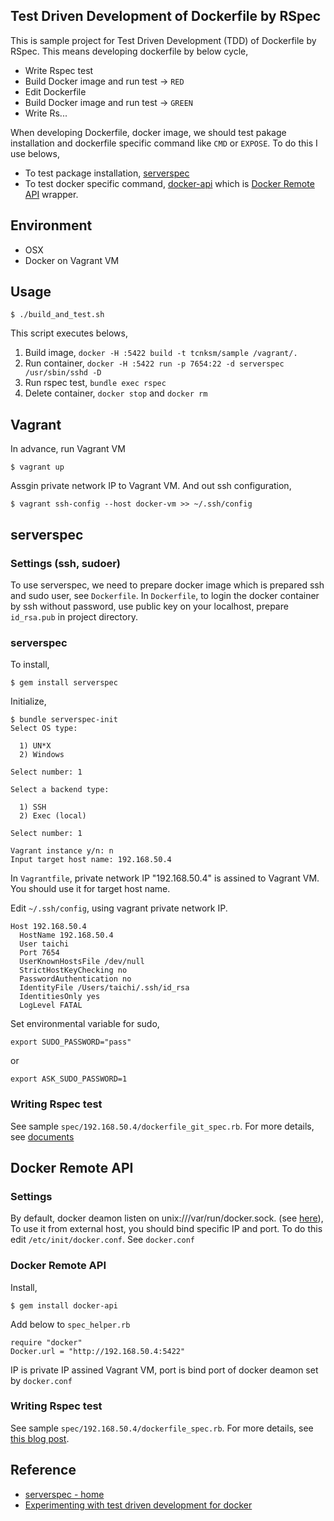 ## Test Driven Development of Dockerfile by RSpec

This is sample project for Test Driven Development (TDD) of Dockerfile by RSpec. This means developing dockerfile by below cycle, 

- Write Rspec test
- Build Docker image and run test -> `RED`
- Edit Dockerfile
- Build Docker image and run test -> `GREEN`
- Write Rs...

When developing Dockerfile, docker image, we should test pakage installation and dockerfile specific command like `CMD` or `EXPOSE`. To do this I use belows,

- To test package installation, [serverspec](https://github.com/serverspec/serverspec)
- To test docker specific command, [docker-api](https://github.com/swipely/docker-api) which is [Docker Remote API]() wrapper.


## Environment

- OSX
- Docker on Vagrant VM

## Usage

```
$ ./build_and_test.sh
```

This script executes belows,

1. Build image, `docker -H :5422 build -t tcnksm/sample /vagrant/.`
1. Run container, `docker -H :5422 run -p 7654:22 -d serverspec /usr/sbin/sshd -D`
1. Run rspec test, `bundle exec rspec`
1. Delete container, `docker stop` and `docker rm`


## Vagrant

In advance, run Vagrant VM

```
$ vagrant up
```

Assgin private network IP to Vagrant VM. And out ssh configuration,

```
$ vagrant ssh-config --host docker-vm >> ~/.ssh/config
```

## serverspec

### Settings (ssh, sudoer)

To use serverspec, we need to prepare docker image which is prepared ssh and sudo user, see `Dockerfile`. In `Dockerfile`, to login the docker container by ssh without password, use public key on your localhost, prepare `id_rsa.pub` in project directory.

### serverspec

To install,

```
$ gem install serverspec
```

Initialize, 

```
$ bundle serverspec-init
Select OS type:

  1) UN*X
  2) Windows

Select number: 1

Select a backend type:

  1) SSH
  2) Exec (local)

Select number: 1

Vagrant instance y/n: n
Input target host name: 192.168.50.4
```

In `Vagrantfile`, private network IP "192.168.50.4" is assined to Vagrant VM. You should use it for target host name.

Edit `~/.ssh/config`, using vagrant private network IP. 

```
Host 192.168.50.4
  HostName 192.168.50.4
  User taichi
  Port 7654
  UserKnownHostsFile /dev/null
  StrictHostKeyChecking no
  PasswordAuthentication no
  IdentityFile /Users/taichi/.ssh/id_rsa
  IdentitiesOnly yes
  LogLevel FATAL
```

Set environmental variable for sudo, 

```
export SUDO_PASSWORD="pass"
```

or

```
export ASK_SUDO_PASSWORD=1
```

### Writing Rspec test

See sample `spec/192.168.50.4/dockerfile_git_spec.rb`. For more details, see [documents](http://serverspec.org/)


## Docker Remote API

### Settings

By default, docker deamon listen on unix:///var/run/docker.sock. (see [here](http://docs.docker.io/en/latest/use/basics/#bind-docker)), To use it from external host, you should bind specific IP and port. To do this edit `/etc/init/docker.conf`. See `docker.conf`

### Docker Remote API

Install, 

```
$ gem install docker-api
```

Add below to `spec_helper.rb`

```
require "docker"
Docker.url = "http://192.168.50.4:5422"
```

IP is private IP assined Vagrant VM, port is bind port of docker deamon set by `docker.conf`

### Writing Rspec test

See sample `spec/192.168.50.4/dockerfile_spec.rb`. For more details, see [this blog post](http://blog.wercker.com/2013/12/23/Test-driven-development-for-docker.html). 


## Reference

- [serverspec - home](http://serverspec.org/)
- [Experimenting with test driven development for docker](http://blog.wercker.com/2013/12/23/Test-driven-development-for-docker.html)
